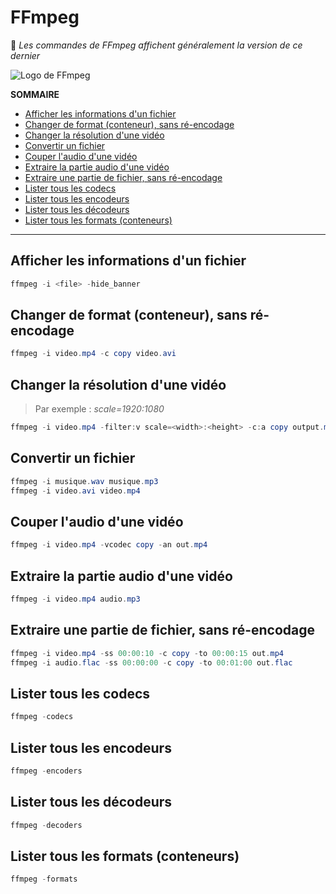 # FFmpeg

💠 _Les commandes de FFmpeg affichent généralement la version de ce dernier_

![Logo de FFmpeg](https://nsa40.casimages.com/img/2021/03/14/210314041423969272.png)

**SOMMAIRE**
+ [Afficher les informations d'un fichier](#afficher-les-informations-dun-fichier)
+ [Changer de format (conteneur), sans ré-encodage](#changer-de-format-conteneur-sans-ré-encodage)
+ [Changer la résolution d'une vidéo](#changer-la-résolution-dune-vidéo)
+ [Convertir un fichier](#convertir-un-fichier)
+ [Couper l'audio d'une vidéo](#couper-laudio-dune-vidéo)
+ [Extraire la partie audio d'une vidéo](#extraire-la-partie-audio-dune-vidéo)
+ [Extraire une partie de fichier, sans ré-encodage](#extraire-une-partie-de-fichier-sans-ré-encodage)
+ [Lister tous les codecs](#lister-tous-les-codecs)
+ [Lister tous les encodeurs](#lister-tous-les-encodeurs)
+ [Lister tous les décodeurs](#lister-tous-les-décodeurs)
+ [Lister tous les formats (conteneurs)](#lister-tous-les-formats-conteneurs)

---

## Afficher les informations d'un fichier

```powershell
ffmpeg -i <file> -hide_banner
```

## Changer de format (conteneur), sans ré-encodage

```powershell
ffmpeg -i video.mp4 -c copy video.avi
```

## Changer la résolution d'une vidéo

> Par exemple : _scale=1920:1080_

```powershell
ffmpeg -i video.mp4 -filter:v scale=<width>:<height> -c:a copy output.mp4
```

## Convertir un fichier

```powershell
ffmpeg -i musique.wav musique.mp3
ffmpeg -i video.avi video.mp4
```

## Couper l'audio d'une vidéo

```powershell
ffmpeg -i video.mp4 -vcodec copy -an out.mp4
```

## Extraire la partie audio d'une vidéo

```powershell
ffmpeg -i video.mp4 audio.mp3
```

## Extraire une partie de fichier, sans ré-encodage

```powershell
ffmpeg -i video.mp4 -ss 00:00:10 -c copy -to 00:00:15 out.mp4
ffmpeg -i audio.flac -ss 00:00:00 -c copy -to 00:01:00 out.flac
```

## Lister tous les codecs

```powershell
ffmpeg -codecs
```

## Lister tous les encodeurs

```powershell
ffmpeg -encoders
```

## Lister tous les décodeurs

```powershell
ffmpeg -decoders
```

## Lister tous les formats (conteneurs)

```powershell
ffmpeg -formats
```
